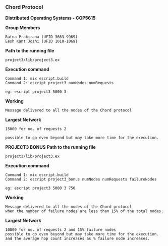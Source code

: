 <h3>Chord Protocol</h3>

<b>Distributed Operating Systems - COP5615</b>

<b>Group Members</b>
```
Ratna Prakirana (UFID 3663-9969)
Eesh Kant Joshi (UFID 1010-1069)
```
<b>Path to the running file</b>
```
project3/lib/project3.ex
```

<b>Execution command</b>
```
Command 1: mix escript.build
Command 2: escript project3 numNodes numRequests

eg: escript project3 5000 3
```

<b>Working</b>
```
Message delivered to all the nodes of the Chord protocol
```

<b>Largest Network</b>
```
15000 for no. of requests 2

possible to go even beyond but may take more time for the execution.

```

<b>PROJECT3 BONUS</b>
 <b>Path to the running file</b>
```
project3/lib/project3.ex
```

<b>Execution command</b>
```
Command 1: mix escript.build
Command 2: escript project3_bonus numNodes numRequests failureNodes

eg: escript project3 5000 3 750
```

<b>Working</b>
```
Message delivered to all the nodes of the Chord protocol
when the number of failure nodes are less than 15% of the total nodes.
```

<b>Largest Network</b>
```
10000 for no. of requests 2 and 15% failure nodes
possible to go even beyond but may take more time for the execution.
and the average hop count increases as % failure node increases.